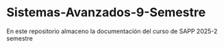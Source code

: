 # Sistemas-Avanzados-9-Semestre
En este repositorio almaceno la documentación del curso de SAPP 2025-2 semestre
